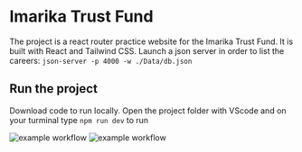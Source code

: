 # Imarika Trust Fund
The project is a react router practice website for the Imarika Trust Fund. It is built with React and Tailwind CSS. Launch a json server in order to list the careers:
`json-server -p 4000 -w ./Data/db.json`
## Run the project
Download code to run locally. Open the project folder with VScode and on your turminal type `npm run dev` to run 



![example workflow](https://img.shields.io/badge/Open%20in%20VScode-8A2BE2)
![example workflow](https://img.shields.io/badge/any_text-I_like-blue)



